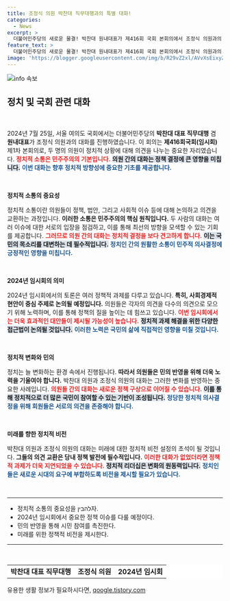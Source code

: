 ```yaml
---
title: 조정식 의원 박찬대 직무대행과의 특별 대화!
categories:
  - News
excerpt: >
  더불어민주당의 새로운 물결! 박찬대 원내대표가 제416회 국회 본회의에서 조정식 의원과의 현장 대화를 통해 정치의 방향성을 제시했습니다. 그가 말하는 미래는?
feature_text: >
  더불어민주당의 새로운 물결! 박찬대 원내대표가 제416회 국회 본회의에서 조정식 의원과의 현장 대화를 통해 정치의 방향성을 제시했습니다. 그가 말하는 미래는?
image: 'https://blogger.googleusercontent.com/img/b/R29vZ2xl/AVvXsEixyZcFfHzMRdzZMjFBmAUKJYCLCGyLL1o632UiGVXcaFdKo_bkvkuCioo0uUKlGfBVcT3P84aROyZIXSBEx3Aw5nCQ3pTgDom1WDC4m8eifvWiAmWEEVb4x6G_l8C0QH225ldMjyaFvpxGEBGNO37VmDTDMHGhJPq73UglMfDca1-0aw/s1600/blogspot.png'
---
```


<p><img src="https://blogger.googleusercontent.com/img/b/R29vZ2xl/AVvXsEixyZcFfHzMRdzZMjFBmAUKJYCLCGyLL1o632UiGVXcaFdKo_bkvkuCioo0uUKlGfBVcT3P84aROyZIXSBEx3Aw5nCQ3pTgDom1WDC4m8eifvWiAmWEEVb4x6G_l8C0QH225ldMjyaFvpxGEBGNO37VmDTDMHGhJPq73UglMfDca1-0aw/s1600/blogspot.png" alt="info 속보" /></p>

<h2 data-ke-size="size26">정치 및 국회 관련 대화</h2>

<p data-ke-size="size16">&nbsp;</p>

<p data-ke-size="size16">2024년 7월 25일, 서울 여의도 국회에서는 더불어민주당의 <b>박찬대 대표 직무대행</b> 겸 <b>원내대표</b>가 조정식 의원과의 대화를 진행하였습니다. 이 회의는 <b>제416회국회(임시회)</b> 제1차 본회의로, 두 명의 의원이 정치적 상황에 대해 의견을 나누는 중요한 자리였습니다. <b><span style="color: #ee2323;">정치적 소통은 민주주의의 기본입니다.</span></b> <b><span style="background-color: #21538527;">의원 간의 대화는 정책 결정에 큰 영향을 미칩니다.</span></b> <b><span style="color: #1a5490;">이번 대화는 향후 정치적 방향성에 중요한 기초를 제공합니다.</span></b></p>

<p data-ke-size="size16">&nbsp;</p>

<p><b>정치적 소통의 중요성</b>  </p>

<p data-ke-size="size16">정치적 소통이란 의원들이 정책, 법안, 그리고 사회적 이슈 등에 대해 논의하고 의견을 교환하는 과정입니다. <b>이러한 소통은 민주주의의 핵심 원칙입니다.</b> 두 사람의 대화는 여러 이슈에 대한 서로의 입장을 점검하고, 이를 통해 최선의 방향을 모색할 수 있는 기회를 제공합니다. <b><span style="color: #ee2323;">그러므로 의원 간의 대화는 정치적 결정을 보다 견고하게 합니다.</span></b> <b><span style="background-color: #21538527;">이는 국민의 목소리를 대변하는 데 필수적입니다.</span></b> <b><span style="color: #1a5490;">정치인 간의 원활한 소통이 민주적 의사결정에 긍정적인 영향을 미칩니다.</span></b></p>

<p data-ke-size="size16">&nbsp;</p>

<p><b>2024년 임시회의 의미</b>  </p>

<p data-ke-size="size16">2024년 임시회에서의 토론은 여러 정책적 과제를 다루고 있습니다. <b>특히, 사회경제적 현안이 중심 주제로 논의될 예정입니다.</b> 의원들은 각자의 의견을 다수의 의견으로 모으기 위해 노력하며, 이를 통해 정책의 질을 높이는 데 힘쓰고 있습니다. <b><span style="color: #ee2323;">이번 임시회에서는 더욱 효과적인 대안들이 제시될 가능성이 높습니다.</span></b> <b><span style="background-color: #21538527;">정치적 과제 해결을 위한 다양한 접근법이 논의될 것입니다.</span></b> <b><span style="color: #1a5490;">이러한 노력은 국민의 삶에 직접적인 영향을 미칠 것입니다.</span></b></p>

<p data-ke-size="size16">&nbsp;</p>

<p><b>정치적 변화와 민의</b>  </p>

<p data-ke-size="size16">정치는 늘 변화하는 환경 속에서 진행됩니다. <b>따라서 의원들은 민의 반영을 위해 더욱 노력을 기울여야 합니다.</b> 박찬대 의원과 조정식 의원의 대화는 그러한 변화를 반영하는 중요한 사례입니다. <b><span style="color: #ee2323;">의원들 간의 대화는 새로운 정책 구상으로 이어질 수 있습니다.</span></b> <b><span style="background-color: #21538527;">이를 통해 정치적으로 더 많은 국민이 참여할 수 있는 기반이 조성됩니다.</span></b> <b><span style="color: #1a5490;">정당한 정치적 의사결정을 위해 회원들은 서로의 의견을 존중해야 합니다.</span></b></p>

<p data-ke-size="size16">&nbsp;</p>

<p><b>미래를 향한 정치적 비전</b>  </p>

<p data-ke-size="size16">박찬대 의원과 조정식 의원의 대화는 미래에 대한 정치적 비전 설정의 초석이 될 것입니다. <b>그들의 의견 교환은 당내 정책 발전에 필수적입니다.</b> <b><span style="color: #ee2323;">이러한 대화가 없었더라면 정책적 과제가 더욱 지연되었을 수 있습니다.</span></b> <b><span style="background-color: #21538527;">정치적 리더십은 변화의 원동력입니다.</span></b> <b><span style="color: #1a5490;">정치인들은 새로운 시대의 요구에 부합하도록 비전을 제시할 필요가 있습니다.</span></b></p>

<p data-ke-size="size16">&nbsp;</p>

<hr/>

<ul>
  <li>정치적 소통의 중요성을 להבין자.</li>
  <li>2024년 임시회에서 중요한 정책 이슈를 다룰 예정이다.</li>
  <li>민의 반영을 통해 시민 참여를 촉진한다.</li>
  <li>미래를 위한 정책적 비전을 제시한다.</li>
</ul>

<hr/>

<p data-ke-size="size16">&nbsp;</p>

<table style="width: 100%; border-collapse: collapse; border-color: #dee2e6; background-color: #ffffff;">
  <tr>
    <td style="text-align: center; height: 17px;"><b>박찬대 대표 직무대행</b></td>
    <td style="text-align: center; height: 17px;"><b>조정식 의원</b></td>
    <td style="text-align: center; height: 17px;"><b>2024년 임시회</b></td>
  </tr>
</table>

<p data-ke-size="size16"></p>
유용한 생활 정보가 필요하시다면, <a href="https://qoogle.tistory.com" rel="dofollow">qoogle.tistory.com</a>


